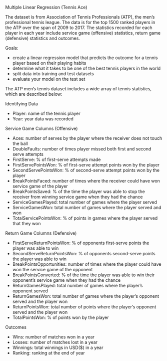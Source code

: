 Multiple Linear Regression (Tennis Ace)

The dataset is from Association of Tennis Professionals (ATP), the men’s professional tennis league.
The data is for the top 1500 ranked players in the ATP over the span of 2009 to 2017.
The statistics recorded for each player in each year include service game (offensive) statistics, return game (defensive) statistics and outcomes.

Goals:
- create a linear regression model that predicts the outcome for a tennis player based on their playing habits 
- determine what it takes to be one of the best tennis players in the world
- split data into training and test datasets
- evaluate your model on the test set

The ATP men’s tennis dataset includes a wide array of tennis statistics, which are described below:

Identifying Data
- Player: name of the tennis player
- Year: year data was recorded

Service Game Columns (Offensive)
- Aces: number of serves by the player where the receiver does not touch the ball
- DoubleFaults: number of times player missed both first and second serve attempts
- FirstServe: % of first-serve attempts made
- FirstServePointsWon: % of first-serve attempt points won by the player
- SecondServePointsWon: % of second-serve attempt points won by the player
- BreakPointsFaced: number of times where the receiver could have won service game of the player
- BreakPointsSaved: % of the time the player was able to stop the receiver from winning service game when they had the chance
- ServiceGamesPlayed: total number of games where the player served
- ServiceGamesWon: total number of games where the player served and won
- TotalServicePointsWon: % of points in games where the player served that they won

Return Game Columns (Defensive)
- FirstServeReturnPointsWon: % of opponents first-serve points the player was able to win
- SecondServeReturnPointsWon: % of opponents second-serve points the player was able to win
- BreakPointsOpportunities: number of times where the player could have won the service game of the opponent
- BreakPointsConverted: % of the time the player was able to win their opponent’s service game when they had the chance
- ReturnGamesPlayed: total number of games where the player’s opponent served
- ReturnGamesWon: total number of games where the player’s opponent served and the player won
- ReturnPointsWon: total number of points where the player’s opponent served and the player won
- TotalPointsWon: % of points won by the player

Outcomes
- Wins: number of matches won in a year
- Losses: number of matches lost in a year
- Winnings: total winnings in USD($) in a year
- Ranking: ranking at the end of year